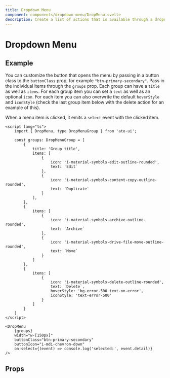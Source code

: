 ```yaml
---
title: Dropdown Menu
component: components/dropdown-menu/DropMenu.svelte
description: Create a list of actions that is available through a dropdown menu.
---
```


<script>
    import PropsTable from './PropsTable.svelte';
    import docs from '$lib/components/dropdown-menu/DropMenu.svelte?raw&sveld';
    import DropMenu from '$lib/components/dropdown-menu/DropMenu.svelte';

    const groups = [
        {
            items: [
                { icon: 'i-material-symbols-edit-outline-rounded', text: `Edit` },
                { icon: 'i-material-symbols-content-copy-outline-rounded', text: `Duplicate` }
		    ],
        },
        {
            items: [
                { icon: 'i-material-symbols-archive-outline-rounded', text: `Archive` },
			    { icon: 'i-material-symbols-drive-file-move-outline-rounded', text: `Move` }
            ]
        },
        {
            items: [
                { 
                    icon: 'i-material-symbols-delete-outline-rounded', 
                    text: `Delete`, 
                    hoverStyle: 'bg-error-500 text-on-error',
                    iconStyle: 'text-error-500' 
                }
            ]
        }
    ]
</script>

# Dropdown Menu

## Example

<Usage padding="pt-4 pb-60">
    <DropMenu {groups} width="w-[150px]" buttonIcon="i-mdi-chevron-down" />
</Usage>

You can customize the button that opens the menu by passing in a button class to the `buttonClass` prop, for example `"btn-primary-secondary"`. Pass in the individual items through the `groups` prop. Each group can have a `title` as well as `items`. For each group item you can set a `text` as well as an optional `icon`. For each item you can also overwrite the default `hoverStyle` and `iconStyle` (check the last group item below with the delete action for an example of this). 

When a menu item is clicked, it emits a `select` event with the clicked item.

```svelte
<script lang="ts">
    import { DropMenu, type DropMenuGroup } from 'ato-ui';

    const groups: DropMenuGroup = [
        {
            title: 'Group title',
            items: [
                { 
                    icon: 'i-material-symbols-edit-outline-rounded', 
                    text: `Edit` 
                },
                { 
                    icon: 'i-material-symbols-content-copy-outline-rounded', 
                    text: `Duplicate` 
                }
		    ],
        },
        {
            items: [
                { 
                    icon: 'i-material-symbols-archive-outline-rounded', 
                    text: `Archive` 
                },
			    { 
                    icon: 'i-material-symbols-drive-file-move-outline-rounded', 
                    text: `Move` 
                }
            ]
        },
        {
            items: [
                { 
                    icon: 'i-material-symbols-delete-outline-rounded', 
                    text: `Delete`,
                    hoverStyle: 'bg-error-500 text-on-error',
                    iconStyle: 'text-error-500'
                }
            ]
        }
    ]
</script>

<DropMenu 
    {groups} 
    width="w-[150px]" 
    buttonClass="btn-primary-secondary"
    buttonIcon="i-mdi-chevron-down"
    on:select={(event) => console.log('selected:', event.detail)} 
/>
```

## Props

<PropsTable props={docs.props} />